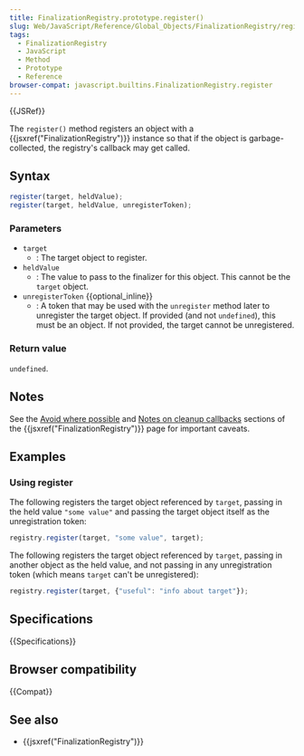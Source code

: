 ```yaml
---
title: FinalizationRegistry.prototype.register()
slug: Web/JavaScript/Reference/Global_Objects/FinalizationRegistry/register
tags:
  - FinalizationRegistry
  - JavaScript
  - Method
  - Prototype
  - Reference
browser-compat: javascript.builtins.FinalizationRegistry.register
---
```

{{JSRef}}

The `register()` method registers an object with a
{{jsxref("FinalizationRegistry")}} instance so that if the object is
garbage-collected, the registry's callback may get called.

## Syntax

```js
register(target, heldValue);
register(target, heldValue, unregisterToken);
```

### Parameters

- `target`
  - : The target object to register.
- `heldValue`
  - : The value to pass to the finalizer for this object. This cannot be the
    `target` object.
- `unregisterToken` {{optional_inline}}
  - : A token that may be used with the `unregister` method later to unregister
    the target object. If provided (and not `undefined`), this must be an
    object. If not provided, the target cannot be unregistered.

### Return value

`undefined`.

## Notes

See the
[Avoid where possible](/en-US/docs/Web/JavaScript/Reference/Global_Objects/FinalizationRegistry#avoid_where_possible)
and
[Notes on cleanup callbacks](/en-US/docs/Web/JavaScript/Reference/Global_Objects/FinalizationRegistry#notes_on_cleanup_callbacks)
sections of the {{jsxref("FinalizationRegistry")}} page for important
caveats.

## Examples

### Using register

The following registers the target object referenced by `target`, passing in the
held value `"some value"` and passing the target object itself as the
unregistration token:

```js
registry.register(target, "some value", target);
```

The following registers the target object referenced by `target`, passing in
another object as the held value, and not passing in any unregistration token
(which means `target` can't be unregistered):

```js
registry.register(target, {"useful": "info about target"});
```

## Specifications

{{Specifications}}

## Browser compatibility

{{Compat}}

## See also

- {{jsxref("FinalizationRegistry")}}
